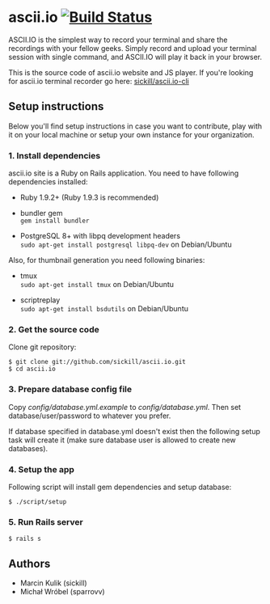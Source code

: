 # ascii.io [![Build Status](https://secure.travis-ci.org/sickill/ascii.io.png?branch=master)](http://travis-ci.org/sickill/ascii.io)

ASCII.IO is the simplest way to record your terminal and share the recordings
with your fellow geeks. Simply record and upload your terminal session with
single command, and ASCII.IO will play it back in your browser.

This is the source code of ascii.io website and JS player. If you're looking
for ascii.io terminal recorder go here:
[sickill/ascii.io-cli](https://github.com/sickill/ascii.io-cli)

## Setup instructions

Below you'll find setup instructions in case you want to contribute, play with
it on your local machine or setup your own instance for your organization.

### 1. Install dependencies

ascii.io site is a Ruby on Rails application. You need to have following
dependencies installed:

* Ruby 1.9.2+ (Ruby 1.9.3 is recommended)

* bundler gem  
  `gem install bundler`

* PostgreSQL 8+ with libpq development headers  
  `sudo apt-get install postgresql libpq-dev` on Debian/Ubuntu

Also, for thumbnail generation you need following binaries:

* tmux  
  `sudo apt-get install tmux` on Debian/Ubuntu

* scriptreplay  
  `sudo apt-get install bsdutils` on Debian/Ubuntu

### 2. Get the source code

Clone git repository:

    $ git clone git://github.com/sickill/ascii.io.git
    $ cd ascii.io

### 3. Prepare database config file

Copy *config/database.yml.example* to *config/database.yml*. Then set
database/user/password to whatever you prefer.

If database specified in database.yml doesn't exist then the following setup
task will create it (make sure database user is allowed to create new
databases).

### 4. Setup the app

Following script will install gem dependencies and setup database:

    $ ./script/setup

### 5. Run Rails server

    $ rails s

## Authors

* Marcin Kulik (sickill)
* Michał Wróbel (sparrovv)
